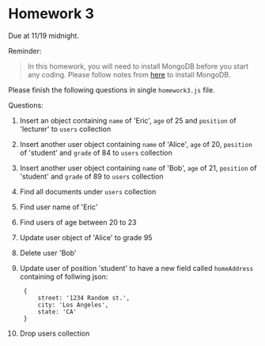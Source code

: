 # Homework 3

Due at 11/19 midnight.

Reminder:

> In this homework, you will need to install MongoDB before you start any coding.
Please follow notes from [here](../notes/introduction-nosql.md) to install MongoDB.

Please finish the following questions in single `homework3.js` file.

Questions:

1. Insert an object containing `name` of 'Eric', `age` of 25 and `position` of 'lecturer' to `users` collection
2. Insert another user object containing `name` of 'Alice', `age` of 20, `position` of 'student' and `grade` of 84 to `users` collection
3. Insert another user object containing `name` of 'Bob', `age` of 21, `position` of 'student' and `grade` of 89 to `users` collection
4. Find all documents under `users` collection 
5. Find user name of 'Eric'
6. Find users of age between 20 to 23
7. Update user object of 'Alice' to grade 95
8. Delete user 'Bob'
9. Update user of position 'student' to have a new field called `homeAddress` containing of follwing json:

        {
            street: '1234 Random st.',
            city: 'Los Angeles',
            state: 'CA'
        }
10. Drop users collection
